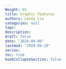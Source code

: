 ```yaml
---
Weight: 01
title: Graphic Features
authors: Lenny Lin
categories: null
tags: 
description: 
draft: false
date: "2024-04-06"
lastmod: "2024-04-19"
series:
toc: true
bookCollapseSection: false
---
```



<!--more-->





